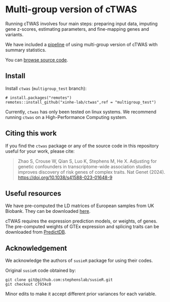 # Multi-group version of cTWAS

Running cTWAS involves four main steps: preparing input data, imputing gene z-scores, estimating parameters, and fine-mapping genes and variants. 

We have included a [pipeline](https://xinhe-lab.github.io/multigroup_ctwas/articles/multigroup_ctwas_pipeline.html) of using multi-group version of cTWAS with summary statistics. 

You can [browse source code](https://github.com/xinhe-lab/ctwas/tree/multigroup_test).

## Install

Install `ctwas` (`multigroup_test` branch):

```
# install.packages("remotes")
remotes::install_github("xinhe-lab/ctwas",ref = "multigroup_test")
```

Currently, `ctwas` has only been tested on linux systems. 
We recommend running `ctwas` on a High-Performance Computing system.

## Citing this work

If you find the `ctwas` package or any of the source code in this
repository useful for your work, please cite:

> Zhao S, Crouse W, Qian S, Luo K, Stephens M, He X. 
> Adjusting for genetic confounders in transcriptome-wide association 
> studies improves discovery of risk genes of complex traits. 
> Nat Genet (2024). https://doi.org/10.1038/s41588-023-01648-9

## Useful resources

We have pre-computed the LD matrices of European samples from UK Biobank. 
They can be downloaded [here](https://uchicago.box.com/s/jqocacd2fulskmhoqnasrknbt59x3xkn). 

cTWAS requires the expression prediction models, or weights, of genes. 
The pre-computed weights of GTEx expression and splicing traits can be downloaded from [PredictDB](https://predictdb.org/post/2021/07/21/gtex-v8-models-on-eqtl-and-sqtl/). 

## Acknowledgement

We acknowledge the authors of `susieR` package for using their codes.

Original `susieR` code obtained by:
```
git clone git@github.com:stephenslab/susieR.git
git checkout c7934c0
```

Minor edits to make it accept different prior variances for each variable.
